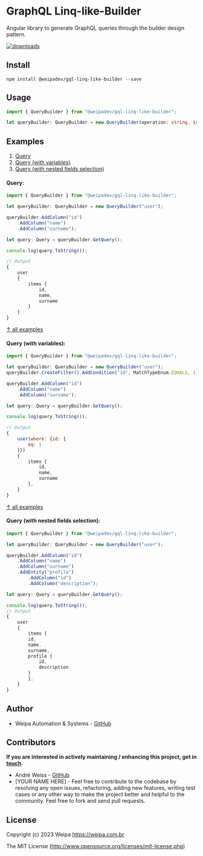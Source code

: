 # GraphQL Linq-like-Builder

Angular library to generate GraphQL queries through the builder design pattern.

<a href="https://www.npmjs.com/package/@weipadev/gql-linq-like-builder">
<img src="https://img.shields.io/npm/dt/@weipadev/gql-linq-like-builder?label=Downloads" alt="downloads" />
</a>

## Install

`npm install @weipadev/gql-linq-like-builder --save`

## Usage

```typescript
import { QueryBuilder } from "@weipadev/gql-linq-like-builder";

let queryBuilder: QueryBuilder = new QueryBuilder(operation: string, isCollection: boolean);
```

## Examples

1. <a href="#query">Query</a>
2. <a href="#query-with-variables">Query (with variables)</a>
3. <a href="#query-with-nested-fields-selection">Query (with nested fields selection)</a>

#### Query:

```javascript
import { QueryBuilder } from "@weipadev/gql-linq-like-builder";

let queryBuilder: QueryBuilder = new QueryBuilder("user");

queryBuilder.AddColumn("id")
    .AddColumn("name")
    .AddColumn("surname");

let query: Query = queryBuilder.GetQuery();

console.log(query.ToString());

// Output
{
    user
    {
        items {
            id, 
            name, 
            surname
        }
    }
}
```

[↑ all examples](#examples)

#### Query (with variables):

```javascript
import { QueryBuilder } from "@weipadev/gql-linq-like-builder";

let queryBuilder: QueryBuilder = new QueryBuilder("user");
queryBuilder.CreateFilter().AddCondition("id", MatchTypeEnum.EQUALS, 1);

queryBuilder.AddColumn("id")
    .AddColumn("name")
    .AddColumn("surname");

let query: Query = queryBuilder.GetQuery();

console.log(query.ToString());

// Output
{
    user(where: {id: {
        eq: 1
    }})
    {
        items {
            id, 
            name, 
            surname
        }, 
    }
}
```

[↑ all examples](#examples)

#### Query (with nested fields selection):

```javascript
import { QueryBuilder } from "@weipadev/gql-linq-like-builder";

let queryBuilder: QueryBuilder = new QueryBuilder("user");

queryBuilder.AddColumn("id")
    .AddColumn("name")
    .AddColumn("surname")
    .AddEntity("profile")
        .AddColumn("id")
        .AddColumn("description");

let query: Query = queryBuilder.GetQuery();

console.log(query.ToString());
// Output
{
    user
    {
        items {
        id, 
        name, 
        surname, 
        profile {
            id, 
            description
        }
        }, 
    }
}
```

## Author

- Weipa Automation & Systems - [GitHub](https://github.com/weipadev)

## Contributors

**If you are interested in actively maintaining / enhancing this project, get in <a href="mailto:dev@weipa.com.br">touch</a>.**

- André Weiss - [GitHub](https://github.com/weissandre)
- [YOUR NAME HERE] - Feel free to contribute to the codebase by resolving any open issues, refactoring, adding new features, writing test cases or any other way to make the project better and helpful to the community. Feel free to fork and send pull requests.

## License

Copyright (c) 2023 Weipa <https://weipa.com.br>

The MIT License (<http://www.opensource.org/licenses/mit-license.php>)